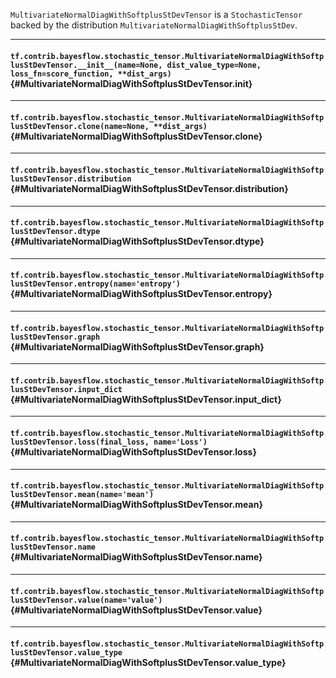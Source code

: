 `MultivariateNormalDiagWithSoftplusStDevTensor` is a `StochasticTensor` backed by the distribution `MultivariateNormalDiagWithSoftplusStDev`.
- - -

#### `tf.contrib.bayesflow.stochastic_tensor.MultivariateNormalDiagWithSoftplusStDevTensor.__init__(name=None, dist_value_type=None, loss_fn=score_function, **dist_args)` {#MultivariateNormalDiagWithSoftplusStDevTensor.__init__}




- - -

#### `tf.contrib.bayesflow.stochastic_tensor.MultivariateNormalDiagWithSoftplusStDevTensor.clone(name=None, **dist_args)` {#MultivariateNormalDiagWithSoftplusStDevTensor.clone}




- - -

#### `tf.contrib.bayesflow.stochastic_tensor.MultivariateNormalDiagWithSoftplusStDevTensor.distribution` {#MultivariateNormalDiagWithSoftplusStDevTensor.distribution}




- - -

#### `tf.contrib.bayesflow.stochastic_tensor.MultivariateNormalDiagWithSoftplusStDevTensor.dtype` {#MultivariateNormalDiagWithSoftplusStDevTensor.dtype}




- - -

#### `tf.contrib.bayesflow.stochastic_tensor.MultivariateNormalDiagWithSoftplusStDevTensor.entropy(name='entropy')` {#MultivariateNormalDiagWithSoftplusStDevTensor.entropy}




- - -

#### `tf.contrib.bayesflow.stochastic_tensor.MultivariateNormalDiagWithSoftplusStDevTensor.graph` {#MultivariateNormalDiagWithSoftplusStDevTensor.graph}




- - -

#### `tf.contrib.bayesflow.stochastic_tensor.MultivariateNormalDiagWithSoftplusStDevTensor.input_dict` {#MultivariateNormalDiagWithSoftplusStDevTensor.input_dict}




- - -

#### `tf.contrib.bayesflow.stochastic_tensor.MultivariateNormalDiagWithSoftplusStDevTensor.loss(final_loss, name='Loss')` {#MultivariateNormalDiagWithSoftplusStDevTensor.loss}




- - -

#### `tf.contrib.bayesflow.stochastic_tensor.MultivariateNormalDiagWithSoftplusStDevTensor.mean(name='mean')` {#MultivariateNormalDiagWithSoftplusStDevTensor.mean}




- - -

#### `tf.contrib.bayesflow.stochastic_tensor.MultivariateNormalDiagWithSoftplusStDevTensor.name` {#MultivariateNormalDiagWithSoftplusStDevTensor.name}




- - -

#### `tf.contrib.bayesflow.stochastic_tensor.MultivariateNormalDiagWithSoftplusStDevTensor.value(name='value')` {#MultivariateNormalDiagWithSoftplusStDevTensor.value}




- - -

#### `tf.contrib.bayesflow.stochastic_tensor.MultivariateNormalDiagWithSoftplusStDevTensor.value_type` {#MultivariateNormalDiagWithSoftplusStDevTensor.value_type}





